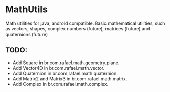 # MathUtils
Math utilities for java, android compatible.
Basic mathematical utilities, such as vectors, shapes, complex numbers (future), matrices (future) and quaternions (future)

## TODO:
* Add Square in br.com.rafael.math.geometry.plane.
* Add Vector4D in br.com.rafael.math.vector.
* Add Quaternion in br.com.rafael.math.quaternion.
* Add Matrix2 and Matrix3 in br.com.rafael.math.matrix.
* Add Complex in br.com.rafael.math.complex.
